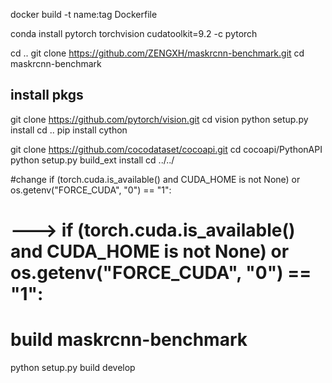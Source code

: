 docker build -t name:tag Dockerfile

conda install pytorch torchvision cudatoolkit=9.2 -c pytorch

cd ..
git clone https://github.com/ZENGXH/maskrcnn-benchmark.git
cd maskrcnn-benchmark

## install pkgs
git clone https://github.com/pytorch/vision.git
cd vision
python setup.py install
cd ..
pip install cython

git clone https://github.com/cocodataset/cocoapi.git
cd cocoapi/PythonAPI
python setup.py build_ext install
cd ../../

#change if (torch.cuda.is_available() and CUDA_HOME is not None) or os.getenv("FORCE_CUDA", "0") == "1": 
# ---> if (torch.cuda.is_available() and CUDA_HOME is not None) or os.getenv("FORCE_CUDA", "0") == "1":

# build maskrcnn-benchmark 
python setup.py build develop
